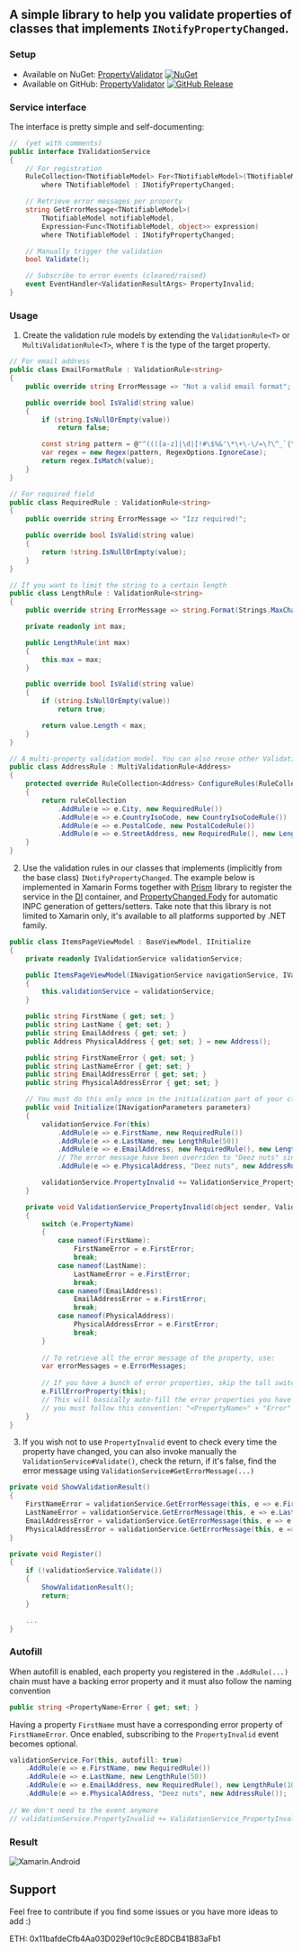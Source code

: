 ## A simple library to help you validate properties of classes that implements `INotifyPropertyChanged`.

### Setup

 * Available on NuGet: [PropertyValidator](http://www.nuget.org/packages/PropertyValidator) [![NuGet](https://img.shields.io/nuget/v/PropertyValidator.svg?label=NuGet)](https://www.nuget.org/packages/PropertyValidator)
 * Available on GitHub: [PropertyValidator](https://github.com/mr5z/PropertyValidator/packages/385702?version=1.0.4) [![GitHub Release](https://img.shields.io/github/release/mr5z/PropertyValidator.svg?style=flat)]() 

### Service interface

The interface is pretty simple and self-documenting:

``` c#
//  (yet with comments)
public interface IValidationService
{
    // For registration
    RuleCollection<TNotifiableModel> For<TNotifiableModel>(TNotifiableModel notifiableModel)
        where TNotifiableModel : INotifyPropertyChanged;

    // Retrieve error messages per property
    string GetErrorMessage<TNotifiableModel>(
        TNotifiableModel notifiableModel,
        Expression<Func<TNotifiableModel, object>> expression)
        where TNotifiableModel : INotifyPropertyChanged;

    // Manually trigger the validation
    bool Validate();

    // Subscribe to error events (cleared/raised)
    event EventHandler<ValidationResultArgs> PropertyInvalid;
}
```

### Usage

1. Create the validation rule models by extending the `ValidationRule<T>` or `MultiValidationRule<T>`, where `T` is the type of the target property.

``` c#
// For email address
public class EmailFormatRule : ValidationRule<string>
{
    public override string ErrorMessage => "Not a valid email format";

    public override bool IsValid(string value)
    {
        if (string.IsNullOrEmpty(value))
            return false;

        const string pattern = @"^((([a-z]|\d|[!#\$%&'\*\+\-\/=\?\^_`{\|}~]|[\u00A0-\uD7FF\uF900-\uFDCF\uFDF0-\uFFEF])+(\.([a-z]|\d|[!#\$%&'\*\+\-\/=\?\^_`{\|}~]|[\u00A0-\uD7FF\uF900-\uFDCF\uFDF0-\uFFEF])+)*)|((\x22)((((\x20|\x09)*(\x0d\x0a))?(\x20|\x09)+)?(([\x01-\x08\x0b\x0c\x0e-\x1f\x7f]|\x21|[\x23-\x5b]|[\x5d-\x7e]|[\u00A0-\uD7FF\uF900-\uFDCF\uFDF0-\uFFEF])|(\\([\x01-\x09\x0b\x0c\x0d-\x7f]|[\u00A0-\uD7FF\uF900-\uFDCF\uFDF0-\uFFEF]))))*(((\x20|\x09)*(\x0d\x0a))?(\x20|\x09)+)?(\x22)))@((([a-z]|\d|[\u00A0-\uD7FF\uF900-\uFDCF\uFDF0-\uFFEF])|(([a-z]|\d|[\u00A0-\uD7FF\uF900-\uFDCF\uFDF0-\uFFEF])([a-z]|\d|-|\.|_|~|[\u00A0-\uD7FF\uF900-\uFDCF\uFDF0-\uFFEF])*([a-z]|\d|[\u00A0-\uD7FF\uF900-\uFDCF\uFDF0-\uFFEF])))\.)+(([a-z]|[\u00A0-\uD7FF\uF900-\uFDCF\uFDF0-\uFFEF])|(([a-z]|[\u00A0-\uD7FF\uF900-\uFDCF\uFDF0-\uFFEF])([a-z]|\d|-|\.|_|~|[\u00A0-\uD7FF\uF900-\uFDCF\uFDF0-\uFFEF])*([a-z]|[\u00A0-\uD7FF\uF900-\uFDCF\uFDF0-\uFFEF])))\.?$";
        var regex = new Regex(pattern, RegexOptions.IgnoreCase);
        return regex.IsMatch(value);
    }
}

// For required field
public class RequiredRule : ValidationRule<string>
{
    public override string ErrorMessage => "Izz required!";

    public override bool IsValid(string value)
    {
        return !string.IsNullOrEmpty(value);
    }
}

// If you want to limit the string to a certain length
public class LengthRule : ValidationRule<string>
{
    public override string ErrorMessage => string.Format(Strings.MaxCharacters, max);

    private readonly int max;

    public LengthRule(int max)
    {
        this.max = max;
    }

    public override bool IsValid(string value)
    {
        if (string.IsNullOrEmpty(value))
            return true;

        return value.Length < max;
    }
}

// A multi-property validation model. You can also reuse other ValidationRules here!
public class AddressRule : MultiValidationRule<Address>
{
    protected override RuleCollection<Address> ConfigureRules(RuleCollection<Address> ruleCollection)
    {
        return ruleCollection
            .AddRule(e => e.City, new RequiredRule())
            .AddRule(e => e.CountryIsoCode, new CountryIsoCodeRule())
            .AddRule(e => e.PostalCode, new PostalCodeRule())
            .AddRule(e => e.StreetAddress, new RequiredRule(), new LengthRule(100));
    }
}
```


2. Use the validation rules in our classes that implements (implicitly from the base class) `INotifyPropertyChanged`.
The example below is implemented in Xamarin Forms together with [Prism](https://github.com/PrismLibrary/Prism) library to register the service in the [DI](https://stackoverflow.com/q/130794/2304737) container, and [PropertyChanged.Fody](https://github.com/Fody/PropertyChanged) for automatic INPC generation of getters/setters.
Take note that this library is not limited to Xamarin only, it's available to all platforms supported by .NET family.

``` c#
public class ItemsPageViewModel : BaseViewModel, IInitialize
{
    private readonly IValidationService validationService;

    public ItemsPageViewModel(INavigationService navigationService, IValidationService validationService) : base(navigationService)
    {
        this.validationService = validationService;
    }

    public string FirstName { get; set; }
    public string LastName { get; set; }
    public string EmailAddress { get; set; }
    public Address PhysicalAddress { get; set; } = new Address();

    public string FirstNameError { get; set; }
    public string LastNameError { get; set; }
    public string EmailAddressError { get; set; }
    public string PhysicalAddressError { get; set; }

    // You must do this only once in the initialization part of your class model.
    public void Initialize(INavigationParameters parameters)
    {
        validationService.For(this)
            .AddRule(e => e.FirstName, new RequiredRule())
            .AddRule(e => e.LastName, new LengthRule(50))
            .AddRule(e => e.EmailAddress, new RequiredRule(), new LengthRule(100), new EmailFormatRule())
            // The error message have been overriden to "Deez nuts" since an aggregated error messages is awful.
            .AddRule(e => e.PhysicalAddress, "Deez nuts", new AddressRule()); 

        validationService.PropertyInvalid += ValidationService_PropertyInvalid;
    }

    private void ValidationService_PropertyInvalid(object sender, ValidationResultArgs e)
    {
        switch (e.PropertyName)
        {
            case nameof(FirstName):
                FirstNameError = e.FirstError;
                break;
            case nameof(LastName):
                LastNameError = e.FirstError;
                break;
            case nameof(EmailAddress):
                EmailAddressError = e.FirstError;
                break;
            case nameof(PhysicalAddress):
                PhysicalAddressError = e.FirstError;
                break;
        }
        
        // To retrieve all the error message of the property, use:
        var errorMessages = e.ErrorMessages;
        
        // If you have a bunch of error properties, skip the tall switch-case and be more productive by using this:
        e.FillErrorProperty(this);
        // This will basically auto-fill the error properties you have in the target instance but,
        // you must follow this convention: "<PropertyName>" + "Error"
    }
}
```

3. If you wish not to use `PropertyInvalid` event to check every time the property have changed, you can also invoke manually the `ValidationService#Validate()`, check the return, if it's false, find the error message using `ValidationService#GetErrorMessage(...)`

``` c#
private void ShowValidationResult()
{
    FirstNameError = validationService.GetErrorMessage(this, e => e.FirstName);
    LastNameError = validationService.GetErrorMessage(this, e => e.LastName);
    EmailAddressError = validationService.GetErrorMessage(this, e => e.EmailAddress);
    PhysicalAddressError = validationService.GetErrorMessage(this, e => e.PhysicalAddress);
}

private void Register()
{
    if (!validationService.Validate())
    {
        ShowValidationResult();
        return;
    }

    ...
}	
```

### Autofill
When autofill is enabled, each property you registered in the `.AddRule(...)` chain must have a backing error property and it must also follow the naming convention
```c#
public string <PropertyName>Error { get; set; }
```
Having a property `FirstName` must have a corresponding error property of `FirstNameError`.
Once enabled, subscribing to the `PropertyInvalid` event becomes optional.
```c#
validationService.For(this, autofill: true)
    .AddRule(e => e.FirstName, new RequiredRule())
    .AddRule(e => e.LastName, new LengthRule(50))
    .AddRule(e => e.EmailAddress, new RequiredRule(), new LengthRule(100), new EmailFormatRule())
    .AddRule(e => e.PhysicalAddress, "Deez nuts", new AddressRule()); 
    
// We don't need to the event anymore
// validationService.PropertyInvalid += ValidationService_PropertyInvalid;
```

### Result
![Xamarin.Android](https://i.imgur.com/rVw3k6T.gif)


## Support

Feel free to contribute if you find some issues or you have more ideas to add :)

ETH: 0x11bafdeCfb4Aa03D029ef10c9cE8DCB41B83aFb1
